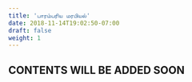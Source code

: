 ```yaml
---
title: 'பாரம்பரிய மரபியல்'
date: 2018-11-14T19:02:50-07:00
draft: false
weight: 1
---
```


## CONTENTS WILL BE ADDED SOON